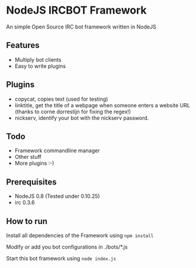 NodeJS IRCBOT Framework
===

An simple Open Source IRC bot framework written in NodeJS

Features
---
- Multiply bot clients
- Easy to write plugins

Plugins
---
- copycat, copies text (used for testing)
- linktitle, get the title of a webpage when someone enters a website URL (thanks to corne dorrestijn for fixing the regex!)
- nickserv, identify your bot with the nickserv password.

Todo
---
- Framework commandline manager
- Other stuff
- More plugins :-)

Prerequisites
---
- NodeJS 0.8 (Tested under 0.10.25)
- irc 0.3.6

How to run
---
Install all dependencies of the Framework using
```npm install```

Modify or add you bot configurations in ./bots/*.js 

Start this bot framework using
```node index.js```
